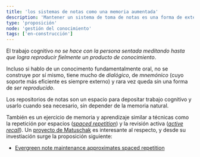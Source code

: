 ```yaml
---
title: 'los sistemas de notas como una memoria aumentada'
description: 'Mantener un sistema de toma de notas es una forma de extender la memoria como una prótesis, pero eso no implica que la memoria o el aprendizaje no estén siendo ejercitados'
type: 'proposición'
node: 'gestión del conocimiento'
tags: ['en-construcción']
---
```


El trabajo cognitivo *no se hace con la persona sentada meditando hasta que logra reproducir fielmente un producto de conocimiento*. 

Incluso si hablo de un conocimento fundamentalmente oral, no se construye por sí mismo, tiene mucho de *dialógico*, de *mnemónico* (cuyo soporte más eficiente es siempre externo) y rara vez queda sin una forma de *ser reproducido*.

Los repositorios de notas son un espacio para depositar trabajo cognitivo y usarlo cuando sea necesario, sin depender de la memoria natural.

También es un ejercicio de memoria y aprendizaje similar a técnicas como la repetición por espacios ([*spaced repetition*](https://en.wikipedia.org/wiki/Spaced_repetition)) y la revisión activa ([*active recall*](https://en.wikipedia.org/wiki/Active_recall)). Un [proyecto de Matuschak](https://quantum.country/) es interesante al respecto, y desde su investiación surge la proposición siguiente:

- [Evergreen note maintenance approximates spaced repetition](https://notes.andymatuschak.org/z6yfTwYekzvBkVjeH7WBUrSAJhyGTMYDAyYW7)